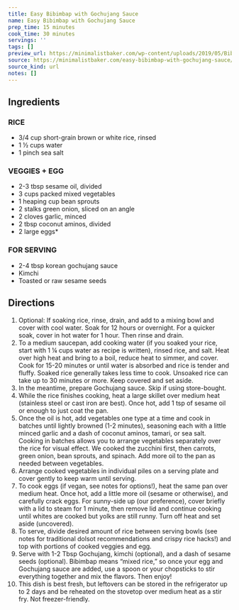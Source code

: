 ```yaml
---
title: Easy Bibimbap with Gochujang Sauce
name: Easy Bibimbap with Gochujang Sauce
prep_time: 15 minutes
cook_time: 30 minutes
servings: ''
tags: []
preview_url: https://minimalistbaker.com/wp-content/uploads/2019/05/Bibimbap-SQUARE-200x200.jpg
source: https://minimalistbaker.com/easy-bibimbap-with-gochujang-sauce/
source_kind: url
notes: []
---
```


## Ingredients
### RICE
- 3/4 cup short-grain brown or white rice, rinsed
- 1 ½ cups water
- 1 pinch sea salt

### VEGGIES + EGG
- 2-3 tbsp sesame oil, divided
- 3 cups packed mixed vegetables
- 1 heaping cup bean sprouts
- 2 stalks green onion, sliced on an angle
- 2 cloves garlic, minced
- 2 tbsp coconut aminos, divided
- 2 large eggs*

### FOR SERVING
- 2-4 tbsp korean gochujang sauce
- Kimchi
- Toasted or raw sesame seeds


## Directions
1. Optional: If soaking rice, rinse, drain, and add to a mixing bowl and cover with cool water. Soak for 12 hours or overnight. For a quicker soak, cover in hot water for 1 hour. Then rinse and drain.
2. To a medium saucepan, add cooking water (if you soaked your rice, start with 1 ¼  cups water as recipe is written), rinsed rice, and salt. Heat over high heat and bring to a boil, reduce heat to simmer, and cover. Cook for 15-20 minutes or until water is absorbed and rice is tender and fluffy. Soaked rice generally takes less time to cook. Unsoaked rice can take up to 30 minutes or more. Keep covered and set aside.
3. In the meantime, prepare Gochujang sauce. Skip if using store-bought.
4. While the rice finishes cooking, heat a large skillet over medium heat (stainless steel or cast iron are best). Once hot, add 1 tsp of sesame oil or enough to just coat the pan.
5. Once the oil is hot, add vegetables one type at a time and cook in batches until lightly browned (1-2 minutes), seasoning each with a little minced garlic and a dash of coconut aminos, tamari, or sea salt. Cooking in batches allows you to arrange vegetables separately over the rice for visual effect. We cooked the zucchini first, then carrots, green onion, bean sprouts, and spinach. Add more oil to the pan as needed between vegetables.
6. Arrange cooked vegetables in individual piles on a serving plate and cover gently to keep warm until serving.
7. To cook eggs (if vegan, see notes for options!), heat the same pan over medium heat. Once hot, add a little more oil (sesame or otherwise), and carefully crack eggs. For sunny-side up (our preference), cover briefly with a lid to steam for 1 minute, then remove lid and continue cooking until whites are cooked but yolks are still runny. Turn off heat and set aside (uncovered).
8. To serve, divide desired amount of rice between serving bowls (see notes for traditional dolsot recommendations and crispy rice hacks!) and top with portions of cooked veggies and egg.
9. Serve with 1-2 Tbsp Gochujang, kimchi (optional), and a dash of sesame seeds (optional). Bibimbap means “mixed rice,” so once your egg and Gochujang sauce are added, use a spoon or your chopsticks to stir everything together and mix the flavors. Then enjoy!
10. This dish is best fresh, but leftovers can be stored in the refrigerator up to 2 days and be reheated on the stovetop over medium heat as a stir fry. Not freezer-friendly.
